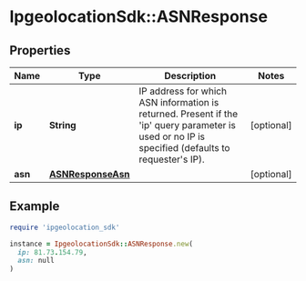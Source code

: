 # IpgeolocationSdk::ASNResponse

## Properties

| Name | Type | Description | Notes |
| ---- | ---- | ----------- | ----- |
| **ip** | **String** | IP address for which ASN information is returned. Present if the &#39;ip&#39; query parameter is used or no IP is specified (defaults to requester&#39;s IP). | [optional] |
| **asn** | [**ASNResponseAsn**](ASNResponseAsn.md) |  | [optional] |

## Example

```ruby
require 'ipgeolocation_sdk'

instance = IpgeolocationSdk::ASNResponse.new(
  ip: 81.73.154.79,
  asn: null
)
```

